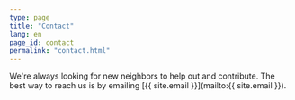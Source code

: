 ```yaml
---
type: page
title: "Contact"
lang: en
page_id: contact
permalink: "contact.html"
---
```


We're always looking for new neighbors to help out and contribute. The best way to reach us is by emailing [{{ site.email }}](mailto:{{ site.email }}).
